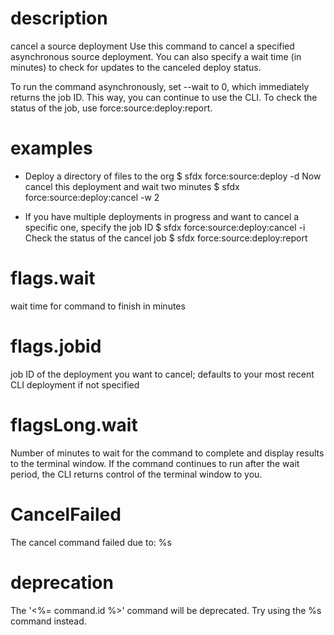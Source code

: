 # description

cancel a source deployment
Use this command to cancel a specified asynchronous source deployment. You can also specify a wait time (in minutes) to check for updates to the canceled deploy status.

To run the command asynchronously, set --wait to 0, which immediately returns the job ID. This way, you can continue to use the CLI.
To check the status of the job, use force:source:deploy:report.

# examples

- Deploy a directory of files to the org
  $ sfdx force:source:deploy -d <directory>
  Now cancel this deployment and wait two minutes
  $ sfdx force:source:deploy:cancel -w 2

- If you have multiple deployments in progress and want to cancel a specific one, specify the job ID
  $ sfdx force:source:deploy:cancel -i <jobid>
  Check the status of the cancel job
  $ sfdx force:source:deploy:report

# flags.wait

wait time for command to finish in minutes

# flags.jobid

job ID of the deployment you want to cancel; defaults to your most recent CLI deployment if not specified

# flagsLong.wait

Number of minutes to wait for the command to complete and display results to the terminal window. If the command continues to run after the wait period, the CLI returns control of the terminal window to you.

# CancelFailed

The cancel command failed due to: %s

# deprecation

The '<%= command.id %>' command will be deprecated. Try using the %s command instead.
